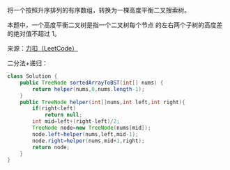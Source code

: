 将一个按照升序排列的有序数组，转换为一棵高度平衡二叉搜索树。

本题中，一个高度平衡二叉树是指一个二叉树每个节点 的左右两个子树的高度差的绝对值不超过 1。

来源：[力扣（LeetCode）](https://leetcode-cn.com/problems/convert-sorted-array-to-binary-search-tree)

二分法+递归：

```java
class Solution {
    public TreeNode sortedArrayToBST(int[] nums) {
        return helper(nums,0,nums.length-1);
    }
    public TreeNode helper(int[]nums,int left,int right){
        if(right<left)
            return null;
        int mid=left+(right-left)/2;
        TreeNode node=new TreeNode(nums[mid]);
        node.left=helper(nums,left,mid-1);
        node.right=helper(nums,mid+1,right);
        return node;
    }
}
```

